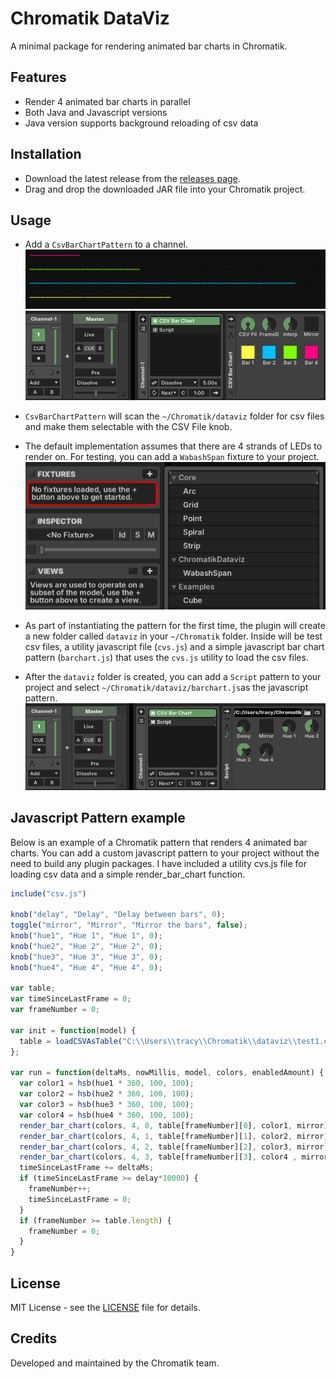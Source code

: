 # Chromatik DataViz

A minimal package for rendering animated bar charts in Chromatik.

## Features

- Render 4 animated bar charts in parallel
- Both Java and Javascript versions
- Java version supports background reloading of csv data

## Installation

* Download the latest release from the [releases page](https://github.com/tracyscott/chromatikdataviz/releases).
* Drag and drop the downloaded JAR file into your Chromatik project.

## Usage
* Add a `CsvBarChartPattern` to a channel.
![Bar graph](assets/bargraph.png) 
![Bar Chart Pattern on Device](assets/barchartdevice.png)
* `CsvBarChartPattern` will scan the `~/Chromatik/dataviz` folder for csv files and make them selectable with the CSV File knob.
* The default implementation assumes that there are 4 strands of LEDs to render on.  For testing, you can add a `WabashSpan` fixture to your project.![Wabash Fixture](assets/datavizfixture.png) 

* As part of instantiating the pattern for the first time, the plugin will create a new folder called `dataviz` in your `~/Chromatik` folder. Inside will be test csv files, a utility javascript file (`cvs.js`) and a simple javascript bar chart pattern (`barchart.js`) that uses the `cvs.js` utility to load the csv files.

* After the `dataviz` folder is created, you can add a `Script` pattern to your project and select `~/Chromatik/dataviz/barchart.js`as the javascript pattern.
![Javascript Pattern](assets/barchartjs.png)

## Javascript Pattern example

Below is an example of a Chromatik pattern that renders 4 animated bar charts.  You can add a custom javascript pattern to your project without the need to build any plugin packages.  I have included a utility cvs.js file for loading csv data and a simple render_bar_chart function.
```javascript
include("csv.js")

knob("delay", "Delay", "Delay between bars", 0);
toggle("mirror", "Mirror", "Mirror the bars", false);
knob("hue1", "Hue 1", "Hue 1", 0);
knob("hue2", "Hue 2", "Hue 2", 0);
knob("hue3", "Hue 3", "Hue 3", 0);
knob("hue4", "Hue 4", "Hue 4", 0);

var table;
var timeSinceLastFrame = 0;
var frameNumber = 0;

var init = function(model) {
  table = loadCSVAsTable("C:\\Users\\tracy\\Chromatik\\dataviz\\test1.csv", ",");
};

var run = function(deltaMs, nowMillis, model, colors, enabledAmount) {
  var color1 = hsb(hue1 * 360, 100, 100);
  var color2 = hsb(hue2 * 360, 100, 100);
  var color3 = hsb(hue3 * 360, 100, 100);
  var color4 = hsb(hue4 * 360, 100, 100);
  render_bar_chart(colors, 4, 0, table[frameNumber][0], color1, mirror); 
  render_bar_chart(colors, 4, 1, table[frameNumber][1], color2, mirror); 
  render_bar_chart(colors, 4, 2, table[frameNumber][2], color3, mirror); 
  render_bar_chart(colors, 4, 3, table[frameNumber][3], color4 , mirror); 
  timeSinceLastFrame += deltaMs;
  if (timeSinceLastFrame >= delay*10000) {
    frameNumber++;
    timeSinceLastFrame = 0;
  }
  if (frameNumber >= table.length) {
    frameNumber = 0;
  }
}

```


## License

MIT License - see the [LICENSE](LICENSE) file for details.

## Credits

Developed and maintained by the Chromatik team.
